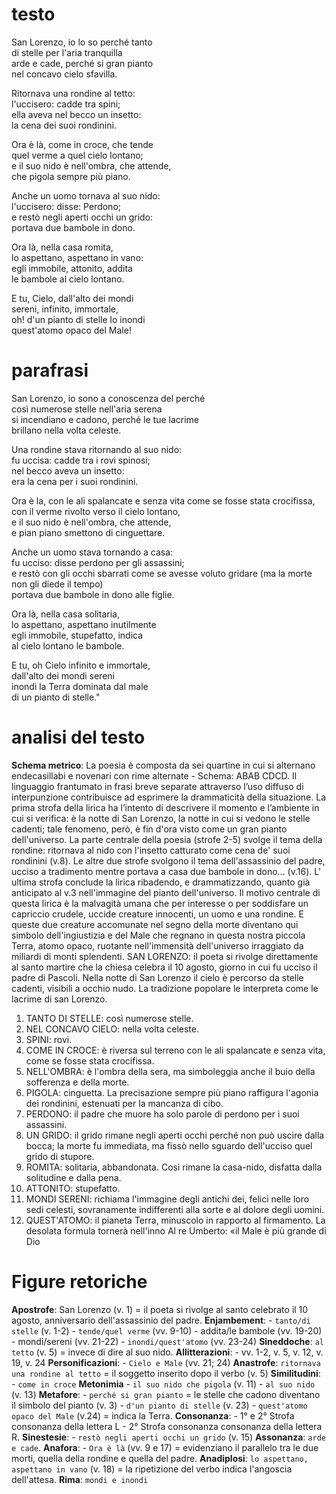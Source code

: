 # testo
San Lorenzo, io lo so perché tanto    
di stelle per l'aria tranquilla    
arde e cade, perché si gran pianto    
nel concavo cielo sfavilla.    

Ritornava una rondine al tetto:     
l'uccisero: cadde tra spini;    
ella aveva nel becco un insetto:    
la cena dei suoi rondinini.    

Ora è là, come in croce, che tende    
quel verme a quel cielo lontano;    
e il suo nido è nell'ombra, che attende,    
che pigola sempre più piano.    

Anche un uomo tornava al suo nido:    
l'uccisero: disse: Perdono;    
e restò negli aperti occhi un grido:    
portava due bambole in dono.    

Ora là, nella casa romita,    
lo aspettano, aspettano in vano:    
egli immobile, attonito, addita    
le bambole al cielo lontano.    

E tu, Cielo, dall'alto dei mondi    
sereni, infinito, immortale,    
oh! d'un pianto di stelle lo inondi    
quest'atomo opaco del Male!    

# parafrasi
San Lorenzo, io sono a conoscenza del perché    
così numerose stelle nell'aria serena    
si incendiano e cadono, perché le tue lacrime    
brillano nella volta celeste.    

Una rondine stava ritornando al suo nido:    
fu uccisa: cadde tra i rovi spinosi;    
nel becco aveva un insetto:    
era la cena per i suoi rondinini.    

Ora è la, con le ali spalancate e senza vita come se fosse stata crocifissa,    
con il verme rivolto verso il cielo lontano,    
e il suo nido è nell'ombra, che attende,    
e pian piano smettono di cinguettare.    

Anche un uomo stava tornando a casa:    
fu ucciso: disse perdono per gli assassini;    
e restò con gli occhi sbarrati come se avesse voluto gridare (ma la morte non gli diede il tempo)    
portava due bambole in dono alle figlie.    

Ora là, nella casa solitaria,    
lo aspettano, aspettano inutilmente    
egli immobile, stupefatto, indica    
al cielo lontano le bambole.    

E tu, oh Cielo infinito e immortale,    
dall'alto dei mondi sereni    
inondi la Terra dominata dal male    
di un pianto di stelle."    

# analisi del testo
**Schema metrico**: La poesia è composta da sei quartine in cui si alternano endecasillabi e novenari
con rime alternate - Schema: ABAB CDCD.
Il linguaggio frantumato in frasi breve separate attraverso l’uso diffuso di interpunzione
contribuisce ad esprimere la drammaticità della situazione.
La prima strofa della lirica ha l’intento di descrivere il momento e l’ambiente in cui si verifica: è la
notte di San Lorenzo, la notte in cui si vedono le stelle cadenti; tale fenomeno, però, è fin d'ora visto
come un gran pianto dell'universo.
La parte centrale della poesia (strofe 2-5) svolge il tema della rondine: ritornava al nido con l'insetto
catturato come cena de' suoi rondinini (v.8). Le altre due strofe svolgono il tema dell'assassinio del
padre, ucciso a tradimento mentre portava a casa due bambole in dono... (v.16). L' ultima strofa
conclude la lirica ribadendo, e drammatizzando, quanto già anticipato al v.3 nell'immagine del
pianto dell'universo.
Il motivo centrale di questa lirica è la malvagità umana che per interesse o per soddisfare un
capriccio crudele, uccide creature innocenti, un uomo e una rondine. E queste due creature
accomunate nel segno della morte diventano qui simbolo dell'ingiustizia e del Male che regnano in
questa nostra piccola Terra, atomo opaco, ruotante nell'immensità dell'universo irraggiato da
miliardi di monti splendenti.
SAN LORENZO: il poeta si rivolge direttamente al santo martire che la chiesa celebra il 10 agosto,
giorno in cui fu ucciso il padre di Pascoli. Nella notte di San Lorenzo il cielo è percorso da stelle
cadenti, visibili a occhio nudo. La tradizione popolare le interpreta come le lacrime di san Lorenzo.
1. TANTO DI STELLE: così numerose stelle.
2. NEL CONCAVO CIELO: nella volta celeste.
3. SPINI: rovi.
4. COME IN CROCE: è riversa sul terreno con le ali spalancate e senza vita, come se fosse
stata crocifissa.
5. NELL'OMBRA: è l'ombra della sera, ma simboleggia anche il buio della sofferenza e della
morte.
6. PIGOLA: cinguetta. La precisazione sempre più piano raffigura l'agonia dei rondinini,
estenuati per la mancanza di cibo.
7. PERDONO: il padre che muore ha solo parole di perdono per i suoi assassini.
8. UN GRIDO: il grido rimane negli aperti occhi perché non può uscire dalla bocca; la morte
fu immediata, ma fissò nello sguardo dell'ucciso quel grido di stupore.
9. ROMITA: solitaria, abbandonata. Così rimane la casa-nido, disfatta dalla solitudine e dalla
pena.
10. ATTONITO: stupefatto.
11. MONDI SERENI: richiama l'immagine degli antichi dei, felici nelle loro sedi celesti,
sovranamente indifferenti alla sorte e al dolore degli uomini.
12. QUEST'ATOMO: il pianeta Terra, minuscolo in rapporto al firmamento. La desolata
formula tornerà nell'inno Al re Umberto: «il Male è più grande di Dio

# Figure retoriche
**Apostrofe**: San Lorenzo (v. 1) = il poeta si rivolge al santo celebrato il 10 agosto, anniversario dell'assassinio del padre.
**Enjambement**: - `tanto/di stelle` (v. 1-2) - `tende/quel verme` (vv. 9-10) - addita/le bambole (vv. 19-20) - mondi/sereni (vv. 21-22) - `inondi/quest'atomo` (vv. 23-24)
**Sineddoche**: `al tetto` (v. 5) = invece di dire al suo nido.
**Allitterazioni**: - vv. 1-2, v. 5, v. 12, v. 19, v. 24
**Personificazioni**: - `Cielo e Male` (vv. 21; 24)
**Anastrofe**: `ritornava una rondine al tetto` = il soggetto inserito dopo il verbo (v. 5)
**Similitudini**: - `come in croce`
**Metonimia** - `il suo nido che pigola` (v. 11) - `al suo nido` (v. 13)
**Metafore**: - `perché si gran pianto` = le stelle che cadono diventano il simbolo del pianto (v. 3) - `d'un pianto di stelle` (v. 23) - `quest'atomo opaco del Male` (v.24) = indica la Terra.
**Consonanza**: - 1° e 2° Strofa consonanza della lettera L - 2° Strofa consonanza consonanza della lettera R.
**Sinestesie**: - `restò negli aperti occhi un grido` (v. 15)
**Assonanza**: `arde e cade`.
**Anafora**: - `Ora è là` (vv. 9 e 17) = evidenziano il parallelo tra le due morti, quella della rondine e
quella del padre.
**Anadiplosi**: `lo aspettano, aspettano in vano` (v. 18) = la ripetizione del verbo indica l'angoscia dell'attesa.
**Rima**: `mondi e inondi`